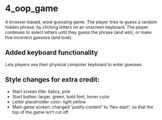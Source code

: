 # 4_oop_game
A browser-based, word guessing game. The player tries to guess a random hidden phrase, by clicking letters on an onscreen keyboard. The player continues to select letters until they guess the phrase (and win), or make five incorrect guesses (and lose).

## Added keyboard functionality
Lets players use their physical computer keyboard to enter guesses.

## Style changes for extra credit:
- Start screen title: italics, pink
- Start button: larger, green, bold font, hover color
- Letter placeholder color: light yellow
- Main game screen: changed 'justify-content' to 'flex-start', so that the top of the game isn't cut off
